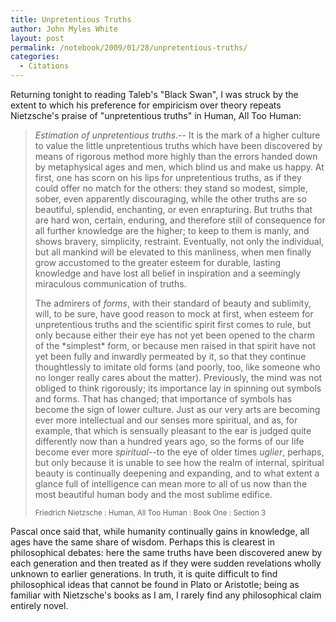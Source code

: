 ```yaml
---
title: Unpretentious Truths
author: John Myles White
layout: post
permalink: /notebook/2009/01/28/unpretentious-truths/
categories:
  - Citations
---
```


Returning tonight to reading Taleb's "Black Swan", I was struck by the extent to which his preference for empiricism over theory repeats Nietzsche's praise of "unpretentious truths" in Human, All Too Human:

<blockquote>
<p><em>Estimation of unpretentious truths</em>.-- It is the mark of a higher culture to value the little unpretentious truths which have been discovered by means of rigorous method more highly than the errors handed down by metaphysical ages and men, which blind us and make us happy. At first, one has scorn on his lips for unpretentious truths, as if they could offer no match for the others: they stand so modest, simple, sober, even apparently discouraging, while the other truths are so beautiful, splendid, enchanting, or even enrapturing. But truths that are hard won, certain, enduring, and therefore still of consequence for all further knowledge are the higher; to keep to them is manly, and shows bravery, simplicity, restraint. Eventually, not only the individual, but all mankind will be elevated to this manliness, when men finally grow accustomed to the greater esteem for durable, lasting knowledge and have lost all belief in inspiration and a seemingly miraculous communication of truths.</p>

<p>The admirers of <em>forms</em>, with their standard of beauty and sublimity, will, to be sure, have good reason to mock at first, when esteem for unpretentious truths and the scientific spirit first comes to rule, but only because either their eye has not yet been opened to the charm of the *simplest* form, or because men raised in that spirit have not yet been fully and inwardly permeated by it, so that they continue thoughtlessly to imitate old forms (and poorly, too, like someone who no longer really cares about the matter). Previously, the mind was not obliged to think rigorously; its importance lay in spinning out symbols and forms. That has changed; that importance of symbols has become the sign of lower culture. Just as our very arts are becoming ever more intellectual and our senses more spiritual, and as, for example, that which is sensually pleasant to the ear is judged quite differently now than a hundred years ago, so the forms of our life become ever more <em>spiritual</em>--to the eye of older times <em>uglier</em>, perhaps, but only because it is unable to see how the realm of internal, spiritual beauty is continually deepening and expanding, and to what extent a glance full of intelligence can mean more to all of us now than the most beautiful human body and the most sublime edifice.</p>

<small>Friedrich Nietzsche : Human, All Too Human : Book One : Section 3</small>
</blockquote>

Pascal once said that, while humanity continually gains in knowledge, all ages have the same share of wisdom. Perhaps this is clearest in philosophical debates: here the same truths have been discovered anew by each generation and then treated as if they were sudden revelations wholly unknown to earlier generations. In truth, it is quite difficult to find philosophical ideas that cannot be found in Plato or Aristotle; being as familiar with Nietzsche's books as I am, I rarely find any philosophical claim entirely novel.
